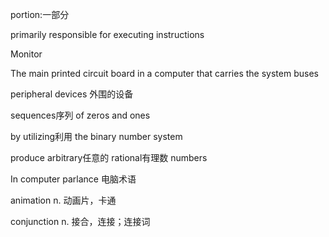 portion:一部分

primarily responsible for executing instructions

Monitor

The main printed circuit board in a computer that carries the system buses

peripheral devices 外围的设备

sequences序列 of zeros and ones 

 by utilizing利用 the binary number system 

produce arbitrary任意的 rational有理数 numbers

In computer parlance 电脑术语

animation  n. 动画片，卡通

conjunction  n. 接合，连接；连接词